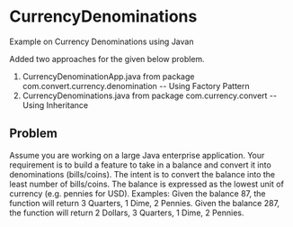 # CurrencyDenominations
Example on Currency Denominations using Javan

Added two approaches for the given below problem. 

1. CurrencyDenominationApp.java from package com.convert.currency.denomination
    -- Using Factory Pattern
2. CurrencyDenominations.java from package com.currency.convert
    -- Using Inheritance 
    
 Problem
 -------
 
Assume you are working on a large Java enterprise application. Your requirement is to build a feature to
take in a balance and convert it into denominations (bills/coins). The intent is to convert the balance
into the least number of bills/coins. The balance is expressed as the lowest unit of currency (e.g. pennies
for USD).
Examples:
Given the balance 87, the function will return 3 Quarters, 1 Dime, 2 Pennies.
Given the balance 287, the function will return 2 Dollars, 3 Quarters, 1 Dime, 2 Pennies.

